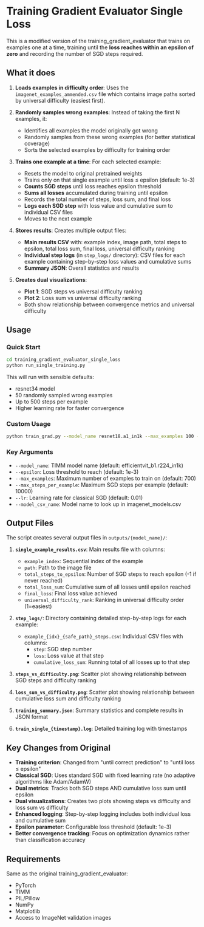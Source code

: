 # Training Gradient Evaluator Single Loss

This is a modified version of the training_gradient_evaluator that trains on examples one at a time, training until the **loss reaches within an epsilon of zero** and recording the number of SGD steps required.

## What it does

1. **Loads examples in difficulty order**: Uses the `imagenet_examples_ammended.csv` file which contains image paths sorted by universal difficulty (easiest first).

2. **Randomly samples wrong examples**: Instead of taking the first N examples, it:
   - Identifies all examples the model originally got wrong
   - Randomly samples from these wrong examples (for better statistical coverage)
   - Sorts the selected examples by difficulty for training order

3. **Trains one example at a time**: For each selected example:
   - Resets the model to original pretrained weights
   - Trains only on that single example until loss ≤ epsilon (default: 1e-3)
   - **Counts SGD steps** until loss reaches epsilon threshold
   - **Sums all losses** accumulated during training until epsilon
   - Records the total number of steps, loss sum, and final loss
   - **Logs each SGD step** with loss value and cumulative sum to individual CSV files
   - Moves to the next example

4. **Stores results**: Creates multiple output files:
   - **Main results CSV** with: example index, image path, total steps to epsilon, total loss sum, final loss, universal difficulty ranking
   - **Individual step logs** (in `step_logs/` directory): CSV files for each example containing step-by-step loss values and cumulative sums
   - **Summary JSON**: Overall statistics and results

5. **Creates dual visualizations**: 
   - **Plot 1**: SGD steps vs universal difficulty ranking
   - **Plot 2**: Loss sum vs universal difficulty ranking
   - Both show relationship between convergence metrics and universal difficulty

## Usage

### Quick Start
```bash
cd training_gradient_evaluator_single_loss
python run_single_training.py
```

This will run with sensible defaults:
- resnet34 model
- 50 randomly sampled wrong examples
- Up to 500 steps per example
- Higher learning rate for faster convergence

### Custom Usage
```bash
python train_grad.py --model_name resnet18.a1_in1k --max_examples 100 --max_steps_per_example 1000 --epsilon 1e-5
```

### Key Arguments
- `--model_name`: TIMM model name (default: efficientvit_b1.r224_in1k)
- `--epsilon`: Loss threshold to reach (default: 1e-3)
- `--max_examples`: Maximum number of examples to train on (default: 700)
- `--max_steps_per_example`: Maximum SGD steps per example (default: 10000)
- `--lr`: Learning rate for classical SGD (default: 0.01)
- `--model_csv_name`: Model name to look up in imagenet_models.csv

## Output Files

The script creates several output files in `outputs/{model_name}/`:

1. **`single_example_results.csv`**: Main results file with columns:
   - `example_index`: Sequential index of the example
   - `path`: Path to the image file
   - `total_steps_to_epsilon`: Number of SGD steps to reach epsilon (-1 if never reached)
   - `total_loss_sum`: Cumulative sum of all losses until epsilon reached
   - `final_loss`: Final loss value achieved
   - `universal_difficulty_rank`: Ranking in universal difficulty order (1=easiest)

2. **`step_logs/`**: Directory containing detailed step-by-step logs for each example:
   - `example_{idx}_{safe_path}_steps.csv`: Individual CSV files with columns:
     - `step`: SGD step number
     - `loss`: Loss value at that step
     - `cumulative_loss_sum`: Running total of all losses up to that step

3. **`steps_vs_difficulty.png`**: Scatter plot showing relationship between SGD steps and difficulty ranking

4. **`loss_sum_vs_difficulty.png`**: Scatter plot showing relationship between cumulative loss sum and difficulty ranking

5. **`training_summary.json`**: Summary statistics and complete results in JSON format

6. **`train_single_{timestamp}.log`**: Detailed training log with timestamps

## Key Changes from Original

- **Training criterion**: Changed from "until correct prediction" to "until loss ≤ epsilon"
- **Classical SGD**: Uses standard SGD with fixed learning rate (no adaptive algorithms like Adam/AdamW)
- **Dual metrics**: Tracks both SGD steps AND cumulative loss sum until epsilon
- **Dual visualizations**: Creates two plots showing steps vs difficulty and loss sum vs difficulty
- **Enhanced logging**: Step-by-step logging includes both individual loss and cumulative sum
- **Epsilon parameter**: Configurable loss threshold (default: 1e-3)
- **Better convergence tracking**: Focus on optimization dynamics rather than classification accuracy

## Requirements

Same as the original training_gradient_evaluator:
- PyTorch
- TIMM
- PIL/Pillow
- NumPy
- Matplotlib
- Access to ImageNet validation images